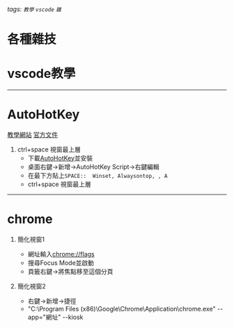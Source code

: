 ###### tags: `教學` `vscode` `雜`

# 各種雜技

# vscode教學

---

# AutoHotKey
[教學網站](http://jdev.tw/blog/734/autohotkey-introduction-chinese#top)
[官方文件](https://wyagd001.github.io/zh-cn/docs/AutoHotkey.htm)


1. ctrl+space 視窗最上層
    - 下載[AutoHotKey](https://www.autohotkey.com/)並安裝
    - 桌面右鍵->新增->AutoHotKey Script->右鍵編輯
    - 在最下方貼上```SPACE::  Winset, Alwaysontop, , A```
    - ctrl+space 視窗最上層

---

# chrome
1. 簡化視窗1
   - 網址輸入[chrome://flags](chrome://flags)
   - 搜尋Focus Mode並啟動
   - 頁籤右鍵->將焦點移至這個分頁

2. 簡化視窗2
   - 右鍵->新增->捷徑
   - "C:\Program Files (x86)\Google\Chrome\Application\chrome.exe" --app="網址" --kiosk
